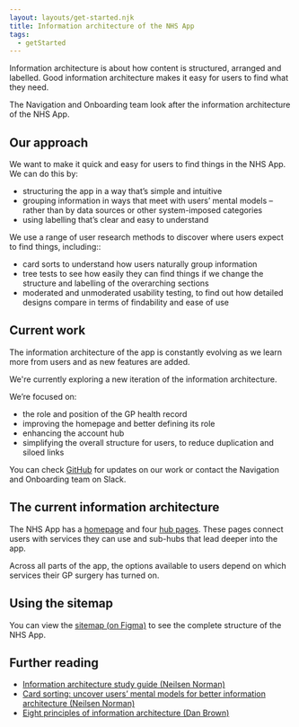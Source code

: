 ```yaml
---
layout: layouts/get-started.njk
title: Information architecture of the NHS App
tags:
  - getStarted
---
```


Information architecture is about how content is structured, arranged and labelled. Good information architecture makes it easy for users to find what they need.

The Navigation and Onboarding team look after the information architecture of the NHS App.

## Our approach

We want to make it quick and easy for users to find things in the NHS App. We can do this by:

- structuring the app in a way that’s simple and intuitive
- grouping information in ways that meet with users’ mental models – rather than by data sources or other system-imposed categories
- using labelling that’s clear and easy to understand

We use a range of user research methods to discover where users expect to find things, including::



- card sorts to understand how users naturally group information
- tree tests to see how easily they can find things if we change the structure and labelling of the overarching sections
- moderated and unmoderated usability testing, to find out how detailed designs compare in terms of findability and ease of use

## Current work

The information architecture of the app is constantly evolving as we learn more from users and as new features are added.

We're currently exploring a new iteration of the information architecture.

We’re focused on:

- the role and position of the GP health record
- improving the homepage and better defining its role
- enhancing the account hub
- simplifying the overall structure for users, to reduce duplication and siloed links

You can check [GitHub](https://github.com/nhsuk/nhsapp-frontend/issues/59#issue-2266026196) for updates on our work or contact the Navigation and Onboarding team on Slack.

## The current information architecture

The NHS App has a [homepage](/patterns/homepage/) and four [hub pages](/patterns/hub-page/). These pages connect users with services they can use and sub-hubs that lead deeper into the app.

Across all parts of the app, the options available to users depend on which services their GP surgery has turned on.

## Using the sitemap

You can view the [sitemap (on Figma)](https://www.figma.com/file/KFydJohITA4qMVpEqCghCo/%E2%9C%8F%EF%B8%8F-Frontier--%3E-NHS-App-Navigation-%26-IA?type=design&node-id=3%3A597&mode=design&t=9n9RqjUFYJ2LBbEP-1) to see the complete structure of the NHS App.

## Further reading

- [Information architecture study guide (Neilsen Norman)](https://www.nngroup.com/articles/ia-study-guide/)
- [Card sorting: uncover users’ mental models for better information architecture (Neilsen Norman)](https://www.nngroup.com/articles/card-sorting-definition/)
- [Eight principles of information architecture (Dan Brown)](https://asistdl.onlinelibrary.wiley.com/doi/pdf/10.1002/bult.2010.1720360609)
